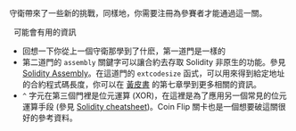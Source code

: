 守衛帶來了一些新的挑戰，同樣地，你需要注冊為參賽者才能通過這一關。

&nbsp;
可能會有用的資訊
* 回想一下你從上一個守衛那學到了什麽，第一道門是一樣的
* 第二道門的 `assembly` 關鍵字可以讓合約去存取 Solidity 非原生的功能。參見 [Solidity Assembly](http://solidity.readthedocs.io/en/v0.4.23/assembly.html)。在這道門的 `extcodesize` 函式，可以用來得到給定地址的合約程式碼長度，你可以在 [黃皮書](https://ethereum.github.io/yellowpaper/paper.pdf) 的第七章學到更多相關的資訊。
*  `^` 字元在第三個門裡是位元運算 (XOR)，在這裡是為了應用另一個常見的位元運算手段 (參見 [Solidity cheatsheet](http://solidity.readthedocs.io/en/v0.4.23/miscellaneous.html#cheatsheet))。Coin Flip 關卡也是一個想要破這關很好的參考資料。